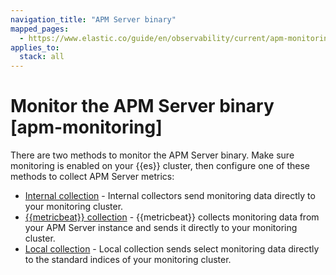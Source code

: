 ```yaml
---
navigation_title: "APM Server binary"
mapped_pages:
  - https://www.elastic.co/guide/en/observability/current/apm-monitoring.html
applies_to:
  stack: all
---
```


# Monitor the APM Server binary [apm-monitoring]

There are two methods to monitor the APM Server binary. Make sure monitoring is enabled on your {{es}} cluster, then configure one of these methods to collect APM Server metrics:

* [Internal collection](use-internal-collection-to-send-monitoring-data.md) - Internal collectors send monitoring data directly to your monitoring cluster.
* [{{metricbeat}} collection](use-metricbeat-to-send-monitoring-data.md) - {{metricbeat}} collects monitoring data from your APM Server instance and sends it directly to your monitoring cluster.
* [Local collection](use-select-metrics-emitted-directly-to-monitoring-cluster.md) - Local collection sends select monitoring data directly to the standard indices of your monitoring cluster.